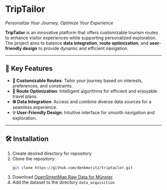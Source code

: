 # TripTailor
*Personalize Your Journey, Optimize Your Experience*

**TripTailor** is an innovative platform that offers customizable tourism routes to enhance visitor experiences while supporting personalized exploration. The project aims to balance **data integration**, **route optimization**, and **user-friendly design** to provide dynamic and efficient navigation.

---

## 🌟 **Key Features**

- **🔧 Customizable Routes**: Tailor your journey based on interests, preferences, and constraints.
- **🚀 Route Optimization**: Intelligent algorithms for efficient and enjoyable travel plans.
- **🌐 Data Integration**: Access and combine diverse data sources for a seamless experience.
- **💡 User-Friendly Design**: Intuitive interface for smooth navigation and exploration.

---

## 🛠 Installation

1. Create desired directory for repository
2. Clone the repository:
   ```bash
   git clone https://github.com/denkmoritz/triptailor.git
3. Download [OpenStreetMap Raw Data for Münster](https://opendata.stadt-muenster.de/dataset/openstreetmaps-rohdaten-f%C3%BCr-m%C3%BCnster)
4. Add the dataset to the directory `data_acquisition`